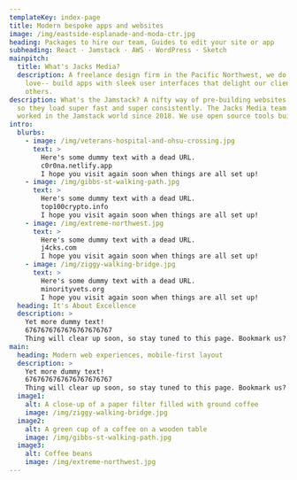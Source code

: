 ```yaml
---
templateKey: index-page
title: Modern bespoke apps and websites
image: /img/eastside-esplanade-and-moda-ctr.jpg
heading: Packages to hire our team, Guides to edit your site or app
subheading: React · Jamstack · AWS · WordPress · Sketch
mainpitch:
  title: What's Jacks Media?
  description: A freelance design firm in the Pacific Northwest, we do what we
    love-- build apps with sleek user interfaces that delight our clients, and teach and empower
    others.
description: What's the Jamstack? A nifty way of pre-building websites and apps
  so they load super fast and super consistently. The Jacks Media team has
  worked in the Jamstack world since 2018. We use open source tools built on Amazon's world-class cloud platform, and we are certified in AWS best practices.
intro:
  blurbs:
    - image: /img/veterans-hospital-and-ohsu-crossing.jpg
      text: >
        Here's some dummy text with a dead URL.
        c0r0na.netlify.app
        I hope you visit again soon when things are all set up!
    - image: /img/gibbs-st-walking-path.jpg
      text: >
        Here's some dummy text with a dead URL.
        top100crypto.info
        I hope you visit again soon when things are all set up!
    - image: /img/extreme-northwest.jpg
      text: >
        Here's some dummy text with a dead URL.
        j4cks.com
        I hope you visit again soon when things are all set up!
    - image: /img/ziggy-walking-bridge.jpg
      text: >
        Here's some dummy text with a dead URL.
        minorityvets.org
        I hope you visit again soon when things are all set up!
  heading: It's About Excellence
  description: >
    Yet more dummy text!
    6767676767676767676767
    Thing will clear up soon, so stay tuned to this page. Bookmark us?
main:
  heading: Modern web experiences, mobile-first layout
  description: >
    Yet more dummy text!
    6767676767676767676767
    Thing will clear up soon, so stay tuned to this page. Bookmark us?
  image1:
    alt: A close-up of a paper filter filled with ground coffee
    image: /img/ziggy-walking-bridge.jpg
  image2:
    alt: A green cup of a coffee on a wooden table
    image: /img/gibbs-st-walking-path.jpg
  image3:
    alt: Coffee beans
    image: /img/extreme-northwest.jpg
---
```

